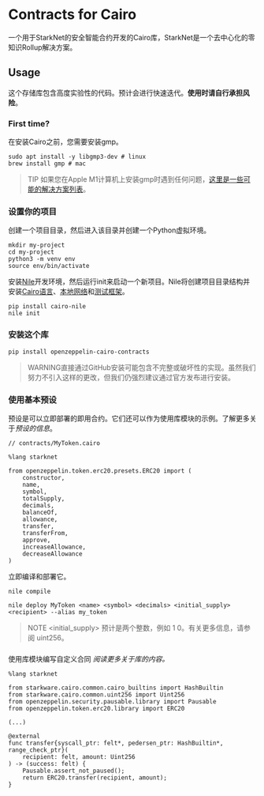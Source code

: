 # Contracts for Cairo
一个用于StarkNet的安全智能合约开发的Cairo库，StarkNet是一个去中心化的零知识Rollup解决方案。

## Usage
这个存储库包含高度实验性的代码。预计会进行快速迭代。**使用时请自行承担风险**。

### First time?
在安装Cairo之前，您需要安装gmp。
```
sudo apt install -y libgmp3-dev # linux
brew install gmp # mac
```

> TIP
如果您在Apple M1计算机上安装gmp时遇到任何问题，[这里是一些可能的解决方案列表](https://github.com/OpenZeppelin/nile/issues/22)。

### 设置你的项目
创建一个项目目录，然后进入该目录并创建一个Python虚拟环境。
```
mkdir my-project
cd my-project
python3 -m venv env
source env/bin/activate
```

安装[Nile](https://github.com/OpenZeppelin/nile)开发环境，然后运行init来启动一个新项目。Nile将创建项目目录结构并安装[Cairo语言](https://www.cairo-lang.org/docs/quickstart.html)、[本地网络](https://github.com/Shard-Labs/starknet-devnet/)和[测试框架](https://docs.pytest.org/en/6.2.x/)。
```
pip install cairo-nile
nile init
```

### 安装这个库
```
pip install openzeppelin-cairo-contracts
```

> WARNING直接通过GitHub安装可能包含不完整或破坏性的实现。虽然我们努力不引入这样的更改，但我们仍强烈建议通过官方发布进行安装。

### 使用基本预设
预设是可以立即部署的即用合约。它们还可以作为使用库模块的示例。了解更多关于*预设的信息*。
```
// contracts/MyToken.cairo

%lang starknet

from openzeppelin.token.erc20.presets.ERC20 import (
    constructor,
    name,
    symbol,
    totalSupply,
    decimals,
    balanceOf,
    allowance,
    transfer,
    transferFrom,
    approve,
    increaseAllowance,
    decreaseAllowance
)
```
立即编译和部署它。
```
nile compile

nile deploy MyToken <name> <symbol> <decimals> <initial_supply> <recipient> --alias my_token
```

> NOTE
<initial_supply> 预计是两个整数，例如 1 0。有关更多信息，请参阅 uint256。

### 
使用库模块编写自定义合同
*阅读更多关于库的内容。*
```
%lang starknet

from starkware.cairo.common.cairo_builtins import HashBuiltin
from starkware.cairo.common.uint256 import Uint256
from openzeppelin.security.pausable.library import Pausable
from openzeppelin.token.erc20.library import ERC20

(...)

@external
func transfer{syscall_ptr: felt*, pedersen_ptr: HashBuiltin*, range_check_ptr}(
    recipient: felt, amount: Uint256
) -> (success: felt) {
    Pausable.assert_not_paused();
    return ERC20.transfer(recipient, amount);
}
```